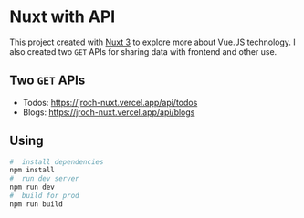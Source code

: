 # Nuxt with API

This project created with [Nuxt 3](https:nuxt.com) to explore more about Vue.JS technology. I also created two `GET` APIs for sharing data with frontend and other use.

## Two `GET` APIs

- Todos: <https://jroch-nuxt.vercel.app/api/todos>
- Blogs: <https://jroch-nuxt.vercel.app/api/blogs>

## Using

```bash
#  install dependencies
npm install
#  run dev server
npm run dev
#  build for prod
npm run build
```
